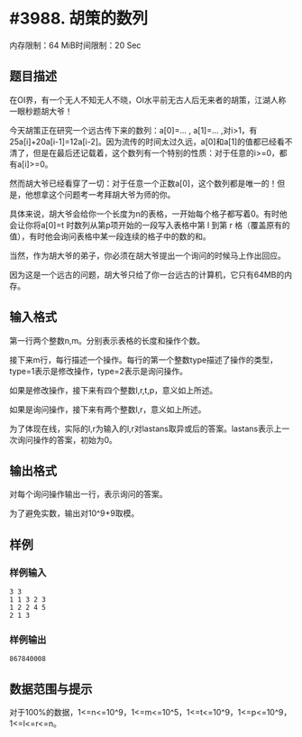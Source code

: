 # #3988. 胡策的数列

内存限制：64 MiB时间限制：20 Sec

## 题目描述

在OI界，有一个无人不知无人不晓，OI水平前无古人后无来者的胡策，江湖人称一眼秒题胡大爷！

今天胡策正在研究一个远古传下来的数列：a[0]=... , a[1]=... ,对i>1，有 25a[i]+20a[i-1]=12a[i-2]。因为流传的时间太过久远，a[0]和a[1]的值都已经看不清了，但是在最后还记载着，这个数列有一个特别的性质：对于任意的i>=0，都有a[i]>=0。

然而胡大爷已经看穿了一切：对于任意一个正数a[0]，这个数列都是唯一的！但是，他想拿这个问题考一考拜胡大爷为师的你。

具体来说，胡大爷会给你一个长度为n的表格，一开始每个格子都写着0。有时他会让你将a[0]=t 时数列从第p项开始的一段写入表格中第 l 到第 r 格（覆盖原有的值），有时他会询问表格中某一段连续的格子中的数的和。

当然，作为胡大爷的弟子，你必须在胡大爷提出一个询问的时候马上作出回应。

因为这是一个远古的问题，胡大爷只给了你一台远古的计算机，它只有64MB的内存。

## 输入格式

第一行两个整数n,m。分别表示表格的长度和操作个数。

接下来m行，每行描述一个操作。每行的第一个整数type描述了操作的类型，type=1表示是修改操作，type=2表示是询问操作。

如果是修改操作，接下来有四个整数l,r,t,p，意义如上所述。

如果是询问操作，接下来有两个整数l,r，意义如上所述。

为了体现在线，实际的l,r为输入的l,r对lastans取异或后的答案。lastans表示上一次询问操作的答案，初始为0。

## 输出格式

对每个询问操作输出一行，表示询问的答案。

为了避免实数，输出对10^9+9取模。

## 样例

### 样例输入

    
    3 3
    1 1 3 2 3
    1 2 2 4 5
    2 1 3
    

### 样例输出

    
    867840008
    

## 数据范围与提示

对于100%的数据，1<=n<=10^9，1<=m<=10^5，1<=t<=10^9，1<=p<=10^9，1<=l<=r<=n。
